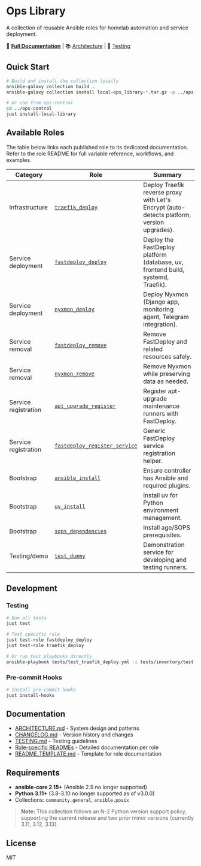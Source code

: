 # Ops Library

A collection of reusable Ansible roles for homelab automation and service deployment.

📖 **[Full Documentation](https://ops-library.readthedocs.io/)** | 📚 [Architecture](./ARCHITECTURE.md) | 🧪 [Testing](./TESTING.md)

## Quick Start

```bash
# Build and install the collection locally
ansible-galaxy collection build .
ansible-galaxy collection install local-ops_library-*.tar.gz -p ../ops-control/collections

# Or use from ops-control
cd ../ops-control
just install-local-library
```

## Available Roles

The table below links each published role to its dedicated documentation. Refer to the role README for full variable reference, workflows, and examples.

| Category | Role | Summary |
|----------|------|---------|
| Infrastructure | [`traefik_deploy`](roles/traefik_deploy/README.md) | Deploy Traefik reverse proxy with Let's Encrypt (auto-detects platform, version upgrades). |
| Service deployment | [`fastdeploy_deploy`](roles/fastdeploy_deploy/README.md) | Deploy the FastDeploy platform (database, uv, frontend build, systemd, Traefik). |
| Service deployment | [`nyxmon_deploy`](roles/nyxmon_deploy/README.md) | Deploy Nyxmon (Django app, monitoring agent, Telegram integration). |
| Service removal | [`fastdeploy_remove`](roles/fastdeploy_remove/README.md) | Remove FastDeploy and related resources safely. |
| Service removal | [`nyxmon_remove`](roles/nyxmon_remove/README.md) | Remove Nyxmon while preserving data as needed. |
| Service registration | [`apt_upgrade_register`](roles/apt_upgrade_register/README.md) | Register apt-upgrade maintenance runners with FastDeploy. |
| Service registration | [`fastdeploy_register_service`](roles/fastdeploy_register_service/README.md) | Generic FastDeploy service registration helper. |
| Bootstrap | [`ansible_install`](roles/ansible_install/README.md) | Ensure controller has Ansible and required plugins. |
| Bootstrap | [`uv_install`](roles/uv_install/README.md) | Install uv for Python environment management. |
| Bootstrap | [`sops_dependencies`](roles/sops_dependencies/README.md) | Install age/SOPS prerequisites. |
| Testing/demo | [`test_dummy`](roles/test_dummy/README.md) | Demonstration service for developing and testing runners. |

## Development

### Testing
```bash
# Run all tests
just test

# Test specific role
just test-role fastdeploy_deploy
just test-role traefik_deploy

# Or run test playbooks directly
ansible-playbook tests/test_traefik_deploy.yml -i tests/inventory/test.yml
```

### Pre-commit Hooks
```bash
# Install pre-commit hooks
just install-hooks
```

## Documentation

- [ARCHITECTURE.md](./ARCHITECTURE.md) - System design and patterns
- [CHANGELOG.md](./CHANGELOG.md) - Version history and changes
- [TESTING.md](./TESTING.md) - Testing guidelines
- [Role-specific READMEs](./roles/) - Detailed documentation per role
- [README_TEMPLATE.md](./roles/README_TEMPLATE.md) - Template for role documentation

## Requirements

- **ansible-core 2.15+** (Ansible 2.9 no longer supported)
- **Python 3.11+** (3.8-3.10 no longer supported as of v3.0.0)
- Collections: `community.general`, `ansible.posix`

> **Note:** This collection follows an N-2 Python version support policy, supporting the current release and two prior minor versions (currently 3.11, 3.12, 3.13).

## License

MIT
